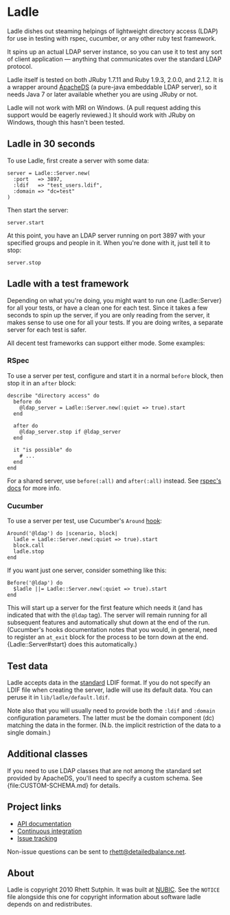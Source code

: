 Ladle
=====

Ladle dishes out steaming helpings of lightweight directory access
(LDAP) for use in testing with rspec, cucumber, or any other ruby test
framework.

It spins up an actual LDAP server instance, so you can use it to test
any sort of client application &mdash; anything that communicates over
the standard LDAP protocol.

Ladle itself is tested on both JRuby 1.7.11 and Ruby 1.9.3, 2.0.0, and 2.1.2.
It is a wrapper around [ApacheDS][] (a pure-java embeddable LDAP
server), so it needs Java 7 or later available whether you are using
JRuby or not.

Ladle will not work with MRI on Windows. (A pull request adding this support
would be eagerly reviewed.) It should work with JRuby on Windows, though this
hasn't been tested.

[ApacheDS]: http://directory.apache.org/apacheds/

Ladle in 30 seconds
-------------------

To use Ladle, first create a server with some data:

    server = Ladle::Server.new(
      :port   => 3897,
      :ldif   => "test_users.ldif",
      :domain => "dc=test"
    )

Then start the server:

    server.start

At this point, you have an LDAP server running on port 3897 with your
specified groups and people in it.  When you're done with it, just
tell it to stop:

    server.stop

Ladle with a test framework
---------------------------

Depending on what you're doing, you might want to run one
{Ladle::Server} for all your tests, or have a clean one for each test.
Since it takes a few seconds to spin up the server, if you are only
reading from the server, it makes sense to use one for all your tests.
If you are doing writes, a separate server for each test is safer.

All decent test frameworks can support either mode.  Some examples:

### RSpec

To use a server per test, configure and start it in a normal `before`
block, then stop it in an `after` block:

    describe "directory access" do
      before do
        @ldap_server = Ladle::Server.new(:quiet => true).start
      end

      after do
        @ldap_server.stop if @ldap_server
      end

      it "is possible" do
        # ...
      end
    end

For a shared server, use `before(:all)` and `after(:all)` instead.
See [rspec's docs][rspec-before] for more info.

[rspec-before]: http://rspec.info/documentation/before_and_after.html

### Cucumber

To use a server per test, use Cucumber's `Around` [hook][cucumber-hooks]:

    Around('@ldap') do |scenario, block|
      ladle = Ladle::Server.new(:quiet => true).start
      block.call
      ladle.stop
    end

If you want just one server, consider something like this:

    Before('@ldap') do
      $ladle ||= Ladle::Server.new(:quiet => true).start
    end

This will start up a server for the first feature which needs it (and
has indicated that with the `@ldap` tag).  The server will remain
running for all subsequent features and automatically shut down at the
end of the run.  (Cucumber's hooks documentation notes that you would,
in general, need to register an `at_exit` block for the process to be
torn down at the end.  {Ladle::Server#start} does this automatically.)

[cucumber-hooks]: http://github.com/cucumber/cucumber/wiki/hooks

Test data
---------

Ladle accepts data in the [standard][rfc2849] LDIF format.  If you do
not specify an LDIF file when creating the server, ladle will use its
default data.  You can peruse it in `lib/ladle/default.ldif`.

Note also that you will usually need to provide both the `:ldif` and
`:domain` configuration parameters.  The latter must be the domain
component (dc) matching the data in the former.  (N.b. the implicit
restriction of the data to a single domain.)

[rfc2849]: http://tools.ietf.org/rfc/rfc2849.txt

Additional classes
------------------

If you need to use LDAP classes that are not among the standard set
provided by ApacheDS, you'll need to specify a custom schema.  See
{file:CUSTOM-SCHEMA.md} for details.

Project links
-------------

* [API documentation](http://rubydoc.info/github/NUBIC/ladle/master/frames)
* [Continuous integration](https://travis-ci.org/NUBIC/ladle)
* [Issue tracking](http://github.com/NUBIC/ladle/issues)

Non-issue questions can be sent to rhett@detailedbalance.net.

About
-----

Ladle is copyright 2010 Rhett Sutphin.  It was built at [NUBIC][].
See the `NOTICE` file alongside this one for copyright information
about software ladle depends on and redistributes.

[NUBIC]: http://www.nucats.northwestern.edu/centers/nubic
